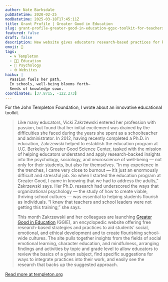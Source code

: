 ```yaml
---
author: Nate Barksdale
pubDatetime: 2020-02-25
modDatetime: 2025-03-18T17:45:11Z
title: Grant Profile | Greater Good in Education
slug: grant-profile-greater-good-in-education-ggsc-toolkit-for-teachers
featured: false
draft: false
description: New website gives educators research-based practices for kinder, happier schools
emoji: 🍎
tags:
  - 🌀 Templeton
  - 👩‍🏫 Education
  - 🧠 Psychology
  - 🌐 Websites
haiku: |
  Passion fuels her path,  
  In schools, well-being blooms forth—  
  Seeds of knowledge sown.
coordinates: [37.8715, -122.273]
---
```


For the John Templeton Foundation, I wrote about an innovative educational toolkit.

> Like many educators, Vicki Zakrzewski entered her profession with passion, but found that her initial excitement was drained by the difficulties she faced during the years she spent as a schoolteacher and administrator. In 2012, having recently completed a Ph.D. in education, Zakrzewski helped to establish the education program at U.C. Berkeley’s Greater Good Science Center, tasked with the mission of helping educators understand and apply research-backed insights into the psychology, sociology, and neuroscience of well-being — not only for their students, but also for themselves. “In my experience in the trenches, I came very close to burnout — it’s just an enormously difficult and stressful job. So when I started the education program at Greater Good, I came in knowing that we had to address the adults,” Zakrzewski says. Her Ph.D. research had underscored the ways that organizational psychology — the study of how to create viable, thriving school cultures — was essential to helping students flourish as individuals. “I knew that teachers and school leaders were not getting this training,” she says.
>
> This month Zakrzewski and her colleagues are launching [Greater Good in Education](https://ggie.berkeley.edu) (GGIE), an encyclopedic website offering free research-based strategies and practices to aid students’ social, emotional, and ethical development and to create flourishing school-wide cultures. The site pulls together insights from the fields of social emotional learning, character education, and mindfulness, arranging findings and activities by topic and grade level to allow educators to review the basics of a given subject, find specific suggestions for ways to integrate practices into their work, and easily see the research that backs up the suggested approach.

[Read more at templeton.org](https://www.templeton.org/grant/greater-good-in-education-ggsc-toolkit-for-teachers)
